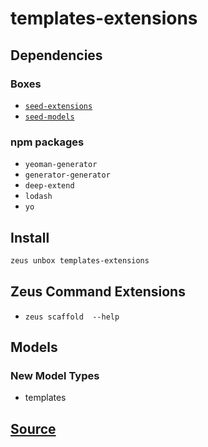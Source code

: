 
templates-extensions 
====================




## Dependencies
### Boxes
* [`seed-extensions`](seed-extensions.md)
* [`seed-models`](seed-models.md)
### npm packages
* `yeoman-generator`
* `generator-generator`
* `deep-extend`
* `lodash`
* `yo`


## Install
```bash
zeus unbox templates-extensions
```


## Zeus Command Extensions
* ```zeus scaffold  --help```




## Models
### New Model Types
* templates


## [Source](https://github.com/liquidapps-io/zeus-sdk/tree/master/boxes/groups/templates/templates-extensions)
